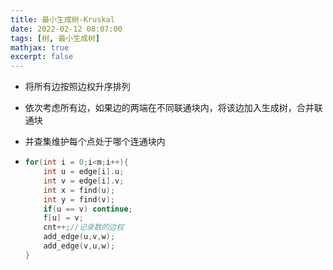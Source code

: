 ```yaml
---
title: 最小生成树-Kruskal
date: 2022-02-12 08:07:00
tags: [树, 最小生成树]
mathjax: true
excerpt: false
---
```




- 将所有边按照边权升序排列

- 依次考虑所有边，如果边的两端在不同联通块内，将该边加入生成树，合并联通块

- 并查集维护每个点处于哪个连通块内

- ```cpp
  for(int i = 0;i<m;i++){
      int u = edge[i].u;
      int v = edge[i].v;
      int x = find(u);
      int y = find(v);
      if(u == v) continue;
      f[u] = v;
      cnt++;//记录数的边权
      add_edge(u,v,w);
      add_edge(v,u,w);
  }
  ```
